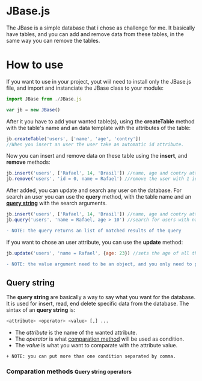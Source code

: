 # JBase.js 
The JBase is a simple database that i chose as challenge for me. 
It basically have tables, and you can add and remove data from these tables, in the same way you can remove the tables.

# How to use
If you want to use in your project, yout wiil need to install only the JBase.js file, and import and instanciate the JBase class to your module:

```javascript
import JBase from ./JBase.js

var jb = new JBase()
```

After it you have to add your wanted table(s), using the **createTable** method with the table's name and an data template with the attributes of the table:

```javascript
jb.createTable('users', ['name', 'age', 'contry'])
//When you insert an user the user take an automatic id attribute.
```

Now you can insert and remove data on these table using the **insert**, and **remove** methods:

```javascript
jb.insert('users', ['Rafael', 14, 'Brasil']) //name, age and contry attributes of the new user
jb.remove('users', 'id = 0, name = Rafael') //remove the user with 1 id and with Rafael name, using an **query string**
```

After added, you can update and search any user on the database.
For search an user you can use the **query** method, with the table name and an [**query string**](#query-string) with the search arguments.

```javascript
jb.insert('users', ['Rafael', 14, 'Brasil']) //name, age and contry attributes of the new user
jb.query('users', 'name = Rafael, age > 10') //search for users with name Rafael and age grater than 10
```

```diff
- NOTE: the query returns an list of matched results of the query
```

If you want to chose an user attribute, you can use the **update** method:

```javascript
jb.update('users', 'name = Rafael', {age: 23}) //sets the age of all the users named Rafael to 23
```

```diff
- NOTE: the value argument need to be an object, and you only need to put your modified attributes inside her.
```
<a name="query-string"></a>
## **Query string**
The **query string** are basically a way to say what you want for the database.
It is used for insert, read, end delete specific data from the database.
The sintax of an **query string** is:
```python 
<attribute> <operator> <value> [,] ...
```
- The *attribute* is the name of the wanted attribute.
- The *operator* is what [comparation method](#comparation-methods) will be used as condition.
- The *value* is what you want to comparate with the attribute value.

```diif
+ NOTE: you can put more than one condition separated by comma.
```
<a name="comparation-methods"></a>
### Comparation methods <small>Query string operators</small>

